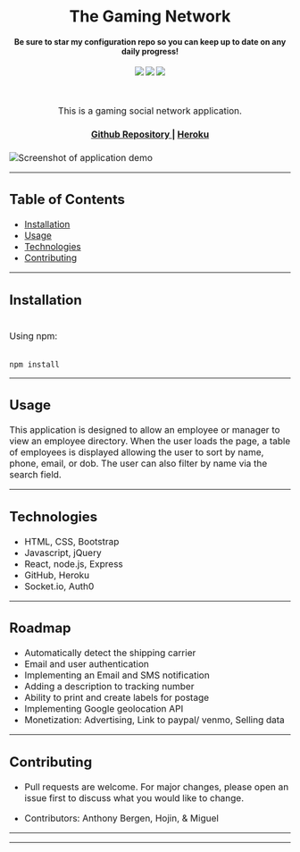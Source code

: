 <h1 align="center">
The Gaming Network
</h1>
<h4 align="center" style="margin-bottom:10px">Be sure to star my configuration repo so you can keep up to date on any daily progress!</h4>
<div align="center">
  <h4>
    </a>
    <a href="https://github.com/adbergen/project-3/stargazers"><img src="https://img.shields.io/github/stars/adbergen/project-3.svg?style=plasticr"/></a>
    <a href="https://github.com/adbergen/project-3/commits/master"><img src="https://img.shields.io/github/last-commit/adbergen/project-3.svg?style=plasticr"/></a>
        <a href="https://github.com/adbergen/project-3/commits/master"><img src="https://img.shields.io/github/commit-activity/y/adbergen/project-3.svg?style=plasticr"/></a>
</h4>
<br>
</div>
<p align="center"><font size="3">
This is a gaming social network application.</p>
<div align="center"><a name="menu"></a>
  <h4>
    <a href="https://github.com/adbergen/the-gaming-network">
      Github Repository
    </a>
<span> | </span>
<a href="https://good-game2020.herokuapp.com/">
      Heroku
    </a>
  </h4>
</div>

![Screenshot of application demo](client/src/assets/demo.png)

<hr>

## Table of Contents

- [Installation](#installation)
- [Usage](#usage)
- [Technologies](#technologies)
- [Contributing](#contributing)

<hr>

## Installation

<br>
Using npm:

<br>
<br>

    npm install

<hr>

## Usage

<p> This application is designed to allow an employee or manager to view an employee directory. When the user loads the page, a table of employees is displayed allowing the user to sort by name, phone, email, or dob. The user can also filter by name via the search field.

<hr>

## Technologies

<ul>
<li>HTML, CSS, Bootstrap</li>
<li>Javascript, jQuery</li>
<li>React, node.js, Express</li>
<li>GitHub, Heroku</li>
<li>Socket.io, Auth0</li>
</ul>

<hr>

## Roadmap

<ul>
<li>Automatically detect the shipping carrier</li>
<li>Email and user authentication</li>
<li>Implementing an Email and SMS notification</li>
<li>Adding a description to tracking number</li>
<li>Ability to print and create labels for postage</li>
<li>Implementing Google geolocation API</li>
<li>Monetization: Advertising, Link to paypal/ venmo, Selling data</li>
</ul>

<hr>

## Contributing

- Pull requests are welcome. For major changes, please open an issue first to discuss what you would like to change.

- Contributors: Anthony Bergen, Hojin, & Miguel

<hr><hr>
